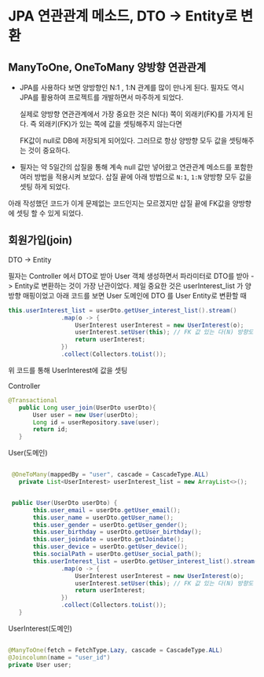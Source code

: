 
# JPA 연관관계 메소드, DTO -> Entity로 변환


  ## ManyToOne, OneToMany 양방향 연관관계
  
   - JPA를 사용하다 보면 양방향인 N:1 , 1:N 관계를 많이 만나게 된다. 필자도 역시 JPA를 활용하여 프로젝트를 개발하면서 마주하게 되었다.
     
     실제로 양방향 연관관계에서 가장 중요한 것은 N(다) 쪽이 외래키(FK)를 가지게 된다. 즉 외래키(FK)가 있는 쪽에 값을 셋팅해주지 않는다면
     
     FK값이 null로 DB에 저장되게 되어있다. 그러므로 항상 양방향 모두 값을 셋팅해주는 것이 중요하다.
     
     
     
  - 필자는 약 5일간의 삽질을 통해 계속 null 값만 넣어왔고 연관관계 메소드를 포함한 여러 방법을 적용시켜 보았다. 삽질 끝에 아래 방법으로 `N:1`, `1:N` 양방향 모두 값을 셋팅 하게 되었다.

   아래 작성했던 코드가 이게 문제없는 코드인지는 모르겠지만 삽질 끝에 FK값을 양방향에 셋팅 할 수 있게 되었다.

  
  
 ## 회원가입(join)
 
 DTO -> Entity
 
 필자는 Controller 에서 DTO로 받아 User 객체 생성하면서 파라미터로 DTO를 받아 -> Entity로 변환하는 것이 가장 난관이었다. 제일 중요한 것은 userInterest_list 가 양방향 매핑이었고 아래 코드를 보면 User 도메인에 DTO 를 User Entity로 변환할 때 
 ~~~java
 this.userInterest_list = userDto.getUser_interest_list().stream()
                .map(o -> {
                    UserInterest userInterest = new UserInterest(o);
                    userInterest.setUser(this); // FK 값 있는 다(N) 방향도 값 셋팅
                    return userInterest;
                })
                .collect(Collectors.toList());
 ~~~                
 
위 코드를 통해 UserInterest에 값을 셋팅
 
 
 Controller
 ~~~java
 @Transactional
    public Long user_join(UserDto userDto){
        User user = new User(userDto);
        Long id = userRepository.save(user);
        return id;
    }
 ~~~
 
 
 User(도메인)
 ~~~java
 
  @OneToMany(mappedBy = "user", cascade = CascadeType.ALL)
    private List<UserInterest> userInterest_list = new ArrayList<>();
 
 
  public User(UserDto userDto) {
        this.user_email = userDto.getUser_email();
        this.user_name = userDto.getUser_name();
        this.user_gender = userDto.getUser_gender();
        this.user_birthday = userDto.getUser_birthday();
        this.user_joindate = userDto.getJoindate();
        this.user_device = userDto.getUser_device();
        this.socialPath = userDto.getUser_social_path();
        this.userInterest_list = userDto.getUser_interest_list().stream()
                .map(o -> {
                    UserInterest userInterest = new UserInterest(o);
                    userInterest.setUser(this); // FK 값 있는 다(N) 방향도 값 셋팅
                    return userInterest;
                })
                .collect(Collectors.toList());
    }
 ~~~
 
 
 UserInterest(도메인)
 ~~~java
 
 @ManyToOne(fetch = FetchType.Lazy, cascade = CascadeType.ALL)
 @Joincolumn(name = "user_id")
 private User user;
 
 ~~~

  
  
